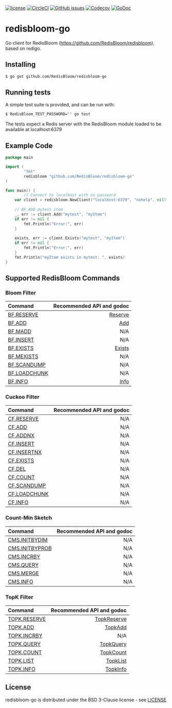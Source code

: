 [![license](https://img.shields.io/github/license/RedisBloom/redisbloom-go.svg)](https://github.com/RedisBloom/redisbloom-go)
[![CircleCI](https://circleci.com/gh/RedisBloom/redisbloom-go.svg?style=svg)](https://circleci.com/gh/RedisBloom/redisbloom-go)
[![GitHub issues](https://img.shields.io/github/release/RedisBloom/redisbloom-go.svg)](https://github.com/RedisBloom/redisbloom-go/releases/latest)
[![Codecov](https://codecov.io/gh/RedisBloom/redisbloom-go/branch/master/graph/badge.svg)](https://codecov.io/gh/RedisBloom/redisbloom-go)
[![GoDoc](https://godoc.org/github.com/RedisBloom/redisbloom-go?status.svg)](https://godoc.org/github.com/RedisBloom/redisbloom-go)


# redisbloom-go

Go client for RedisBloom (https://github.com/RedisBloom/redisbloom), based on redigo.

## Installing

```sh
$ go get github.com/RedisBloom/redisbloom-go
```

## Running tests

A simple test suite is provided, and can be run with:

```sh
$ RedisBloom_TEST_PASSWORD="" go test
```

The tests expect a Redis server with the RedisBloom module loaded to be available at localhost:6379

## Example Code

```go
package main 

import (
        "fmt"
        redisbloom "github.com/RedisBloom/redisbloom-go"
)

func main() {
		// Connect to localhost with no password
    var client = redisbloom.NewClient("localhost:6379", "nohelp", nil)
       
    // BF.ADD mytest item 
    _, err := client.Add("mytest", "myItem")
    if err != nil {
        fmt.Println("Error:", err)
    }
    
    exists, err := client.Exists("mytest", "myItem")
    if err != nil {
        fmt.Println("Error:", err)
    }
    fmt.Println("myItem exists in mytest: ", exists)
}
```

## Supported RedisBloom Commands

### Bloom Filter

| Command | Recommended API and godoc  |
| :---          |  ----: |
| [BF.RESERVE](https://oss.redislabs.com/redisbloom/Bloom_Commands/#bfreserve) | [Reserve](https://godoc.org/github.com/RedisBloom/redisbloom-go#Client.Reserve) |
| [BF.ADD](https://oss.redislabs.com/redisbloom/Bloom_Commands/#bfadd) | [Add](https://godoc.org/github.com/RedisBloom/redisbloom-go#Client.Add) |
| [BF.MADD](https://oss.redislabs.com/redisbloom/Bloom_Commands/#bfmadd) | N/A |
| [BF.INSERT](https://oss.redislabs.com/redisbloom/Bloom_Commands/#bfinsert) | N/A |
| [BF.EXISTS](https://oss.redislabs.com/redisbloom/Bloom_Commands/#bfexists) | [Exists](https://godoc.org/github.com/RedisBloom/redisbloom-go#Client.Exists) |
| [BF.MEXISTS](https://oss.redislabs.com/redisbloom/Bloom_Commands/#bfmexists) | N/A |
| [BF.SCANDUMP](https://oss.redislabs.com/redisbloom/Bloom_Commands/#bfscandump) | N/A |
| [BF.LOADCHUNK](https://oss.redislabs.com/redisbloom/Bloom_Commands/#bfloadchunk) | N/A |
| [BF.INFO](https://oss.redislabs.com/redisbloom/Bloom_Commands/#bfinfo) | [Info](https://godoc.org/github.com/RedisBloom/redisbloom-go#Client.Info) |

### Cuckoo Filter

| Command | Recommended API and godoc  |
| :---          |  ----: |
| [CF.RESERVE](https://oss.redislabs.com/redisbloom/Cuckoo_Commands/#cfreserve) | N/A |
| [CF.ADD](https://oss.redislabs.com/redisbloom/Cuckoo_Commands/#cfadd) |  N/A |
| [CF.ADDNX](https://oss.redislabs.com/redisbloom/Cuckoo_Commands/#cfaddnx) |  N/A |
| [CF.INSERT](https://oss.redislabs.com/redisbloom/Cuckoo_Commands/#cfinsert) |  N/A |
| [CF.INSERTNX](https://oss.redislabs.com/redisbloom/Cuckoo_Commands/#cfinsertnx) |  N/A |
| [CF.EXISTS](https://oss.redislabs.com/redisbloom/Cuckoo_Commands/#cfexists) |  N/A |
| [CF.DEL](https://oss.redislabs.com/redisbloom/Cuckoo_Commands/#cfdel) |  N/A |
| [CF.COUNT](https://oss.redislabs.com/redisbloom/Cuckoo_Commands/#cfcount) |  N/A |
| [CF.SCANDUMP](https://oss.redislabs.com/redisbloom/Cuckoo_Commands/#cfscandump) |  N/A |
| [CF.LOADCHUNK](https://oss.redislabs.com/redisbloom/Cuckoo_Commands/#cfloadchunck) |  N/A |
| [CF.INFO](https://oss.redislabs.com/redisbloom/Cuckoo_Commands/#cfinfo) |  N/A |

### Count-Min Sketch

| Command | Recommended API and godoc  |
| :---          |  ----: |
| [CMS.INITBYDIM](https://oss.redislabs.com/redisbloom/CountMinSketch_Commands/#cmsinitbydim) | N/A |
| [CMS.INITBYPROB](https://oss.redislabs.com/redisbloom/CountMinSketch_Commands/#cmsinitbyprob) |  N/A |
| [CMS.INCRBY](https://oss.redislabs.com/redisbloom/CountMinSketch_Commands/#cmsincrby) |  N/A |
| [CMS.QUERY](https://oss.redislabs.com/redisbloom/CountMinSketch_Commands/#cmsquery) |  N/A |
| [CMS.MERGE](https://oss.redislabs.com/redisbloom/CountMinSketch_Commands/#cmsmerge) |  N/A |
| [CMS.INFO](https://oss.redislabs.com/redisbloom/CountMinSketch_Commands/#cmsinfo) |  N/A |

### TopK Filter

| Command | Recommended API and godoc  |
| :---          |  ----: |
| [TOPK.RESERVE](https://oss.redislabs.com/redisbloom/TopK_Commands/#topkreserve) |  [TopkReserve](https://godoc.org/github.com/RedisBloom/redisbloom-go#Client.TopkReserve)  |
| [TOPK.ADD](https://oss.redislabs.com/redisbloom/TopK_Commands/#topkadd) |   [TopkAdd](https://godoc.org/github.com/RedisBloom/redisbloom-go#Client.TopkAdd)  |
| [TOPK.INCRBY](https://oss.redislabs.com/redisbloom/TopK_Commands/#topkincrby) |  N/A  |
| [TOPK.QUERY](https://oss.redislabs.com/redisbloom/TopK_Commands/#topkquery) |   [TopkQuery](https://godoc.org/github.com/RedisBloom/redisbloom-go#Client.TopkQuery)  |
| [TOPK.COUNT](https://oss.redislabs.com/redisbloom/TopK_Commands/#topkcount) |   [TopkCount](https://godoc.org/github.com/RedisBloom/redisbloom-go#Client.TopkCount)  |
| [TOPK.LIST](https://oss.redislabs.com/redisbloom/TopK_Commands/#topklist) |   [TopkList](https://godoc.org/github.com/RedisBloom/redisbloom-go#Client.TopkList)  |
| [TOPK.INFO](https://oss.redislabs.com/redisbloom/TopK_Commands/#topkinfo) |   [TopkInfo](https://godoc.org/github.com/RedisBloom/redisbloom-go#Client.TopkInfo)  |


## License

redisbloom-go is distributed under the BSD 3-Clause license - see [LICENSE](LICENSE)
